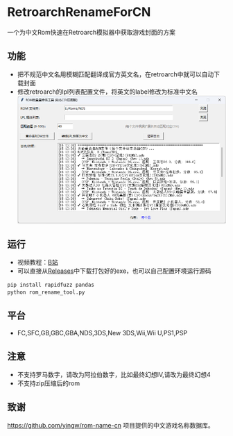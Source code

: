 # RetroarchRenameForCN
一个为中文Rom快速在Retroarch模拟器中获取游戏封面的方案

## 功能
- 把不规范中文名用模糊匹配翻译成官方英文名，在retroarch中就可以自动下载封面
- 修改retroarch的lpl列表配置文件，将英文的label修改为标准中文名
![Screenshot](Screenshot.png)

## 运行
- 视频教程：[B站](https://www.bilibili.com/video/BV1oXWxzLEGi)
- 可以直接从[Releases](https://github.com/busiyg/RetroarchRenameForCN/releases)中下载打包好的exe，也可以自己配置环境运行源码
```bash
pip install rapidfuzz pandas
python rom_rename_tool.py
```

## 平台
- FC,SFC,GB,GBC,GBA,NDS,3DS,New 3DS,Wii,Wii U,PS1,PSP

## 注意
- 不支持罗马数字，请改为阿拉伯数字，比如最终幻想IV,请改为最终幻想4
- 不支持zip压缩后的rom

## 致谢
https://github.com/yingw/rom-name-cn 项目提供的中文游戏名称数据库。

